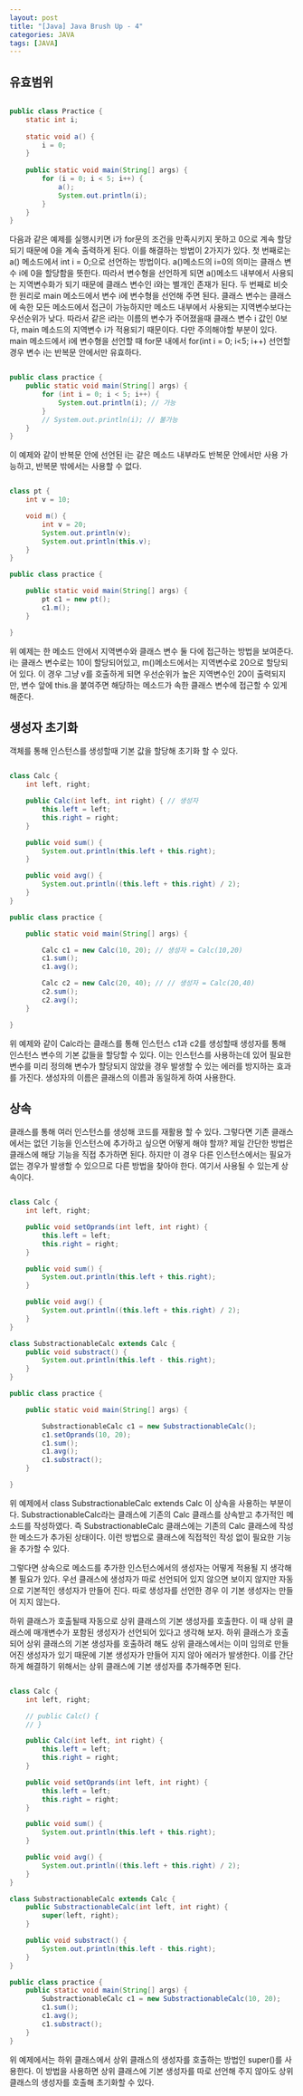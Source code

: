 ```yaml
---
layout: post
title: "[Java] Java Brush Up - 4"
categories: JAVA
tags: [JAVA]
---
```


## 유효범위

~~~java

public class Practice {
    static int i;
     
    static void a() {
        i = 0;
    }
 
    public static void main(String[] args) {
        for (i = 0; i < 5; i++) {
            a();
            System.out.println(i);
        }
    } 
}

~~~

다음과 같은 예제를 실행시키면 i가 for문의 조건을 만족시키지 못하고 0으로 계속 할당 되기 때문에 0을 계속 출력하게 된다. 이를 해결하는 방법이 2가지가 있다. 첫 번째로는 a() 메소드에서 int i = 0;으로 선언하는 방법이다. a()메소드의 i=0의 의미는 클래스 변수 i에 0을 할당함을 뜻한다. 따라서 변수형을 선언하게 되면 a()메소드 내부에서 사용되는 지역변수화가 되기 때문에 클래스 변수인 i와는 별개인 존재가 된다.
두 번째로 비슷한 원리로 main 메소드에서 변수 i에 변수형을 선언해 주면 된다. 클래스 변수는 클래스에 속한 모든 메소드에서 접근이 가능하지만 메소드 내부에서 사용되는 지역변수보다는 우선순위가 낮다. 따라서 같은 i라는 이름의 변수가 주어졌을때 클래스 변수 i 값인 0보다, main 메소드의 지역변수 i가 적용되기 때문이다. 
다만 주의해야할 부분이 있다. main 메소드에서 i에 변수형을 선언할 때 for문 내에서 for(int i = 0; i<5; i++) 선언할 경우 변수 i는 반복문 안에서만 유효하다.

~~~java

public class practice {
    public static void main(String[] args) {
        for (int i = 0; i < 5; i++) {
            System.out.println(i); // 가능
        }
        // System.out.println(i); // 불가능
    }
}
~~~

이 예제와 같이 반복문 안에 선언된 i는 같은 메소드 내부라도 반복문 안에서만 사용 가능하고, 반복문 밖에서는 사용할 수 없다.

~~~java

class pt {
    int v = 10;

    void m() {
        int v = 20;
        System.out.println(v);
        System.out.println(this.v);
    }
}

public class practice {

    public static void main(String[] args) {
        pt c1 = new pt();
        c1.m();
    }

}

~~~

위 예제는 한 메소드 안에서 지역변수와 클래스 변수 둘 다에 접근하는 방법을 보여준다. i는 클래스 변수로는 10이 할당되어있고, m()메소드에서는 지역변수로 20으로 할당되어 있다. 이 경우 그냥 v를 호출하게 되면 우선순위가 높은 지역변수인 20이 출력되지만, 변수 앞에 this.을 붙여주면 해당하는 메소드가 속한 클래스 변수에 접근할 수 있게 해준다.


## 생성자 초기화

객체를 통해 인스턴스를 생성할때 기본 값을 할당해 초기화 할 수 있다.

~~~java

class Calc {
    int left, right;

    public Calc(int left, int right) { // 생성자
        this.left = left;
        this.right = right;
    }

    public void sum() {
        System.out.println(this.left + this.right);
    }

    public void avg() {
        System.out.println((this.left + this.right) / 2);
    }
}

public class practice {

    public static void main(String[] args) {

        Calc c1 = new Calc(10, 20); // 생성자 = Calc(10,20)
        c1.sum();
        c1.avg();

        Calc c2 = new Calc(20, 40); // // 생성자 = Calc(20,40)
        c2.sum();
        c2.avg();
    }

}

~~~

위 예제와 같이 Calc라는 클래스를 통해 인스턴스 c1과 c2를 생성할때 생성자를 통해 인스턴스 변수의 기본 값들을 할당할 수 있다. 이는 인스턴스를 사용하는데 있어 필요한 변수를 미리 정의해 변수가 할당되지 않았을 경우 발생할 수 있는 에러를 방지하는 효과를 가진다. 
생성자의 이름은 클래스의 이름과 동일하게 하여 사용한다.


## 상속

클래스를 통해 여러 인스턴스를 생성해 코드를 재활용 할 수 있다. 그렇다면 기존 클래스에서는 없던 기능을 인스턴스에 추가하고 싶으면 어떻게 해야 할까? 제일 간단한 방법은 클래스에 해당 기능을 직접 추가하면 된다. 하지만 이 경우 다른 인스턴스에서는 필요가 없는 경우가 발생할 수 있으므로 다른 방법을 찾아야 한다. 여기서 사용될 수 있는게 상속이다.

~~~java

class Calc {
    int left, right;

    public void setOprands(int left, int right) {
        this.left = left;
        this.right = right;
    }

    public void sum() {
        System.out.println(this.left + this.right);
    }

    public void avg() {
        System.out.println((this.left + this.right) / 2);
    }
}

class SubstractionableCalc extends Calc {
    public void substract() {
        System.out.println(this.left - this.right);
    }
}

public class practice {

    public static void main(String[] args) {

        SubstractionableCalc c1 = new SubstractionableCalc();
        c1.setOprands(10, 20);
        c1.sum();
        c1.avg();
        c1.substract();
    }

}

~~~

위 예제에서 class SubstractionableCalc extends Calc 이 상속을 사용하는 부분이다. SubstractionableCalc라는 클래스에 기존의 Calc 클래스를 상속받고 추가적인 메소드를 작성하였다. 즉 SubstractionableCalc 클래스에는 기존의 Calc 클래스에 작성한 메소드가 추가된 상태이다. 이런 방법으로 클래스에 직접적인 작성 없이 필요한 기능을 추가할 수 있다. 

그렇다면 상속으로 메소드를 추가한 인스턴스에서의 생성자는 어떻게 적용될 지 생각해볼 필요가 있다. 우선 클래스에 생성자가 따로 선언되어 있지 않으면 보이지 않지만 자동으로 기본적인 생성자가 만들어 진다. 따로 생성자를 선언한 경우 이 기본 생성자는 만들어 지지 않는다.

하위 클래스가 호출될때 자동으로 상위 클래스의 기본 생성자를 호출한다. 이 때 상위 클래스에 매개변수가 포함된 생성자가 선언되어 있다고 생각해 보자. 하위 클래스가 호출되어 상위 클래스의 기본 생성자를 호출하려 해도 상위 클래스에서는 이미 임의로 만들어진 생성자가 있기 때문에 기본 생성자가 만들어 지지 않아 에러가 발생한다. 이를 간단하게 해결하기 위해서는 상위 클래스에 기본 생성자를 추가해주면 된다.

~~~java

class Calc {
    int left, right;

    // public Calc() {
    // }

    public Calc(int left, int right) {
        this.left = left;
        this.right = right;
    }

    public void setOprands(int left, int right) {
        this.left = left;
        this.right = right;
    }

    public void sum() {
        System.out.println(this.left + this.right);
    }

    public void avg() {
        System.out.println((this.left + this.right) / 2);
    }
}

class SubstractionableCalc extends Calc {
    public SubstractionableCalc(int left, int right) {
        super(left, right);
    }

    public void substract() {
        System.out.println(this.left - this.right);
    }
}

public class practice {
    public static void main(String[] args) {
        SubstractionableCalc c1 = new SubstractionableCalc(10, 20);
        c1.sum();
        c1.avg();
        c1.substract();
    }
}

~~~

위 예제에서는 하위 클래스에서 상위 클래스의 생성자를 호출하는 방법인 super()를 사용한다. 이 방법을 사용하면 상위 클래스에 기본 생성자를 따로 선언해 주지 않아도 상위 클래스의 생성자를 호출해 초기화할 수 있다.
